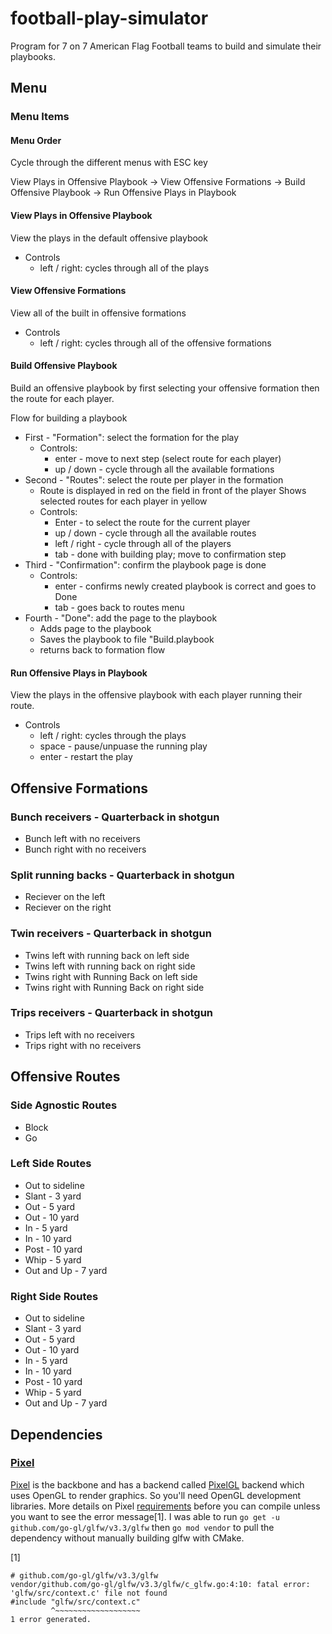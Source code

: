 # football-play-simulator

Program for 7 on 7 American Flag Football teams to build and simulate their playbooks.

## Menu

### Menu Items

#### Menu Order
Cycle through the different menus with ESC key

View Plays in Offensive Playbook -> View Offensive Formations -> Build Offensive Playbook -> Run Offensive Plays in Playbook

#### View Plays in Offensive Playbook
View the plays in the default offensive playbook
- Controls
  - left / right: cycles through all of the plays

#### View Offensive Formations
View all of the built in offensive formations
- Controls
  - left / right: cycles through all of the offensive formations

#### Build Offensive Playbook
Build an offensive playbook by first selecting your offensive formation then the route for each player.

Flow for building a playbook
- First - "Formation": select the formation for the play
  - Controls:
    - enter - move to next step (select route for each player)
    - up / down - cycle through all the available formations
- Second - "Routes": select the route per player in the formation
  - Route is displayed in red on the field in front of the player
    Shows selected routes for each player in yellow
  - Controls:
    - Enter - to select the route for the current player
    - up / down - cycle through all the available routes
    - left / right - cycle through all of the players
    - tab - done with building play; move to confirmation step
- Third - "Confirmation": confirm the playbook page is done
  - Controls:
    - enter - confirms newly created playbook is correct and goes to Done
    - tab - goes back to routes menu
- Fourth - "Done": add the page to the playbook
  - Adds page to the playbook
  - Saves the playbook to file "Build.playbook
  - returns back to formation flow


#### Run Offensive Plays in Playbook
View the plays in the offensive playbook with each player running their route.
- Controls
  - left / right: cycles through the plays
  - space - pause/unpuase the running play
  - enter - restart the play

## Offensive Formations

### Bunch receivers - Quarterback in shotgun
- Bunch left with no receivers
- Bunch right with no receivers

### Split running backs - Quarterback in shotgun
- Reciever on the left
- Reciever on the right

### Twin receivers - Quarterback in shotgun
- Twins left with running back on left side
- Twins left with running back on right side
- Twins right with Running Back on left side
- Twins right with Running Back on right side

### Trips receivers - Quarterback in shotgun
- Trips left with no receivers
- Trips right with no receivers

## Offensive Routes

### Side Agnostic Routes
- Block
- Go

### Left Side Routes
- Out to sideline
- Slant - 3 yard
- Out - 5 yard
- Out - 10 yard
- In - 5 yard
- In - 10 yard
- Post - 10 yard
- Whip - 5 yard
- Out and Up - 7 yard

### Right Side Routes
- Out to sideline
- Slant - 3 yard
- Out - 5 yard
- Out - 10 yard
- In - 5 yard
- In - 10 yard
- Post - 10 yard
- Whip - 5 yard
- Out and Up - 7 yard

## Dependencies


### [Pixel](https://github.com/faiface/pixel)
[Pixel](https://github.com/faiface/pixel) is the backbone and has a backend called [PixelGL](https://godoc.org/github.com/faiface/pixel/pixelgl) backend which uses OpenGL to render graphics. So you'll need OpenGL development libraries. More details on Pixel [requirements](https://github.com/faiface/pixel#requirements) before you can compile unless you want to see the error message[1]. I was able to run `go get -u github.com/go-gl/glfw/v3.3/glfw` then `go mod vendor` to pull the dependency without manually building glfw with CMake.

[1]
```
# github.com/go-gl/glfw/v3.3/glfw
vendor/github.com/go-gl/glfw/v3.3/glfw/c_glfw.go:4:10: fatal error: 'glfw/src/context.c' file not found
#include "glfw/src/context.c"
         ^~~~~~~~~~~~~~~~~~~~
1 error generated.
```